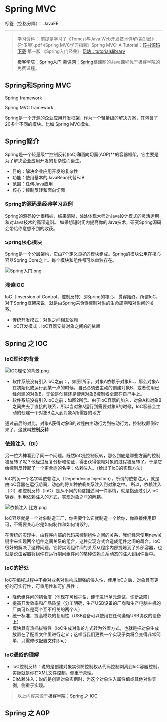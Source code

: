 ﻿# Spring MVC

标签（空格分隔）： JavaEE

---

> 学习资料：
前提是学习了《Tomcat与Java Web开发技术详解(第2版)》.(孙卫琴).pdf
《Spring MVC学习指南》Spring MVC: A Tutorial：[该书源码下载](http://books.brainysoftware.com/9780980839654;jsessionid=D5C7DBA593B2D996521BEB4F7B632493) 第一版
《Spring入门经典》
[网站：tutorialslibrary](https://www.tutorialspoint.com/tutorialslibrary.htm)

> [极客学院：Spring入门](http://www.jikexueyuan.com/course/665.html)
[慕课网：Spring]()慕课网的Java课程优于极客学院的免费课程。


## Spring和Spring MVC
Spring framework 

Spring MVC framework

Spring是一个开源的企业应用开发框架，作为一个轻量级的解决方案，其包含了20多个不同的模块。比如 Spring MVC模块。


## Spring简介
Spring是一个轻量级**控制反转(IoC)**和**面向切面(AOP)**的容器框架，它主要是为了解决企业应用开发的复杂性而诞生。

- 目的：解决企业应用开发的复杂性
- 功能：使用基本的JavaBean代替EJB
- 范围：任何Java应用
- 核心：控制反转和面向切面


### Spring的源码是经典学习范例
Spring的源码设计很精妙，结果清晰，处处体现大师对Java设计模式的灵活运用和对Java技术的高深造诣。
如果想短时间内提高你的Java技术，研究Spring源码会带给你意想不到的收获。


### Spring核心模块
Spring是一个分层架构，它由7个定义良好的模块组成。Spring的模块公用在核心容器Spring Core之上。每个模块和组件都可以单独存在。

![Spring入门.png](https://ooo.0o0.ooo/2017/02/25/58b0f59ba2338.png)


### 浅谈IOC
IoC（Inversion of Control，控制反转）是Spring的核心，贯穿始终。所谓IoC，对于Spring框架来说，就是由Spring来负责控制对象的生命周期和对象间的关系。

- 传统开发模式：对象之间相互依赖
- IoC开发模式：IoC容器安排对象之间的的依赖


## Spring 之 IOC

### IoC理论的背景
![IOC理论的背景.png](https://ooo.0o0.ooo/2017/02/25/58b0f713737f1.png)


- 软件系统没有引入IoC之前：，如图1所示。对象A依赖于对象B..，那么对象A在初始化或运行到某一点的时候，自己必须去主动的创建对象B，或者使用已经创建的对象B，无论是创建还是使用对象B控制权全部在自己手上。
- 软件系统没有引入IoC之前：如图2所示。由于IoC容器的加入，对象A和对象B之间失去了直接的联系，所以当对象A运行到需要对象B的时候，IoC容器会主动的创建一个对象B注入到对象A所需要的地方

通过前后的对比，对象A获得对象B的过程由主动行为到被动行为，控制权颠倒过来了，这就叫**控制反转**


### 依赖注入（DI）
另一位大神看到了同一个问题。既然IoC是控制反转，那么到底是哪些方面的控制被反转了呢？他经过反复分析和论证，得出获得依赖对象的过程被反转了。于是它给控制反转起了一个更合适的名字：依赖注入。（给出了IoC的实现方法）

IoC的另一个名字叫依赖注入（Dependency Injection），所谓的依赖注入，就是由IoC容器在运行期间，动态的将某种依赖关系注入到对象之中。
所以，依赖注入（DI）和控制反转（IoC）是从不同的角度描述同一件事情，就是指通过引入IoC容器，利用依赖注入的方式，实现对象之间的解耦。


![依赖注入 比方.png](https://ooo.0o0.ooo/2017/02/25/58b0fba73c692.png)

IoC容器就是一个对象制造工厂，你需要什么它就制造一个给你，你直接使用即可，不需要关心它是如何制作和如何销毁的。

在传统的实现中，由程序内部的代码来控制组件之间的关系，我们经常使用new关键字来实现两个组件之间关系的组合，这种实现方式会造成组件之间的耦合。IoC很好的解决了这种问题，它将实现组件间的关系从程序内部提炼到了外部容器，也就是说由容器将组件在运行期间组件间的某种依赖关系动态的注入到组件当中。


### IoC的好处
IoC在编程过程中不会对业务对象构成很强的侵入性，使用IoC之后，对象具有更好的可实行性，可重用性和可扩展性：

- 降低组件间的耦合度（体现在可维护性，便于进行单元测试，诊断故障）
- 提高开发效率和产品质量（分工明确，生产USB设备的厂商和生产电脑主机的厂商可以是两个互不相关的两个人）
- 统一标准，提高模块的复用性（USB设备可以使用在任何遵循USB协议的设备上）
- 模块具有热插拔特性（IoC生成对象的方式转为外置方式，也就是把对象生成放置在了配置文件里进行定义；这样当我们更换一个实现子类将会变得非常简单，只需修改配置文件即可）


### IoC通俗的理解
- IoC控制反转：说的是创建对象实例的控制权从代码控制剥离到IoC容器控制，实际就是你在XML文件控制，侧重于原理。
- DI依赖注入：说的是创建对象实例时，为这个对象注入属性值或其他对象实例，侧重于实现。



> 以上内容来源于[极客学院：Spring 之 IOC](http://www.jikexueyuan.com/course/665_2.html?ss=2)


## Spring 之 AOP

